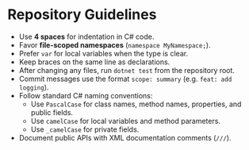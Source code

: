 # Repository Guidelines

- Use **4 spaces** for indentation in C# code.
- Favor **file-scoped namespaces** (`namespace MyNamespace;`).
- Prefer `var` for local variables when the type is clear.
- Keep braces on the same line as declarations.
- After changing any files, run `dotnet test` from the repository root.
- Commit messages use the format `scope: summary` (e.g. `feat: add logging`).
- Follow standard C# naming conventions:
  - Use `PascalCase` for class names, method names, properties, and public fields.
  - Use `camelCase` for local variables and method parameters.
  - Use `_camelCase` for private fields.
- Document public APIs with XML documentation comments (`///`).
